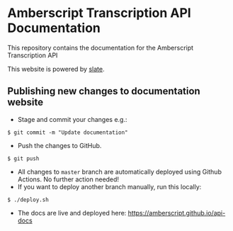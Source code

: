 # Amberscript Transcription API Documentation

This repository contains the documentation for the Amberscript Transcription API

This website is powered by [slate](https://github.com/slatedocs/slate).

## Publishing new changes to documentation website

- Stage and commit your changes e.g.:
```
$ git commit -m "Update documentation"
```

- Push the changes to GitHub.
```
$ git push
```

- All changes to `master` branch are automatically deployed using Github Actions. No further action needed!
- If you want to deploy another branch manually, run this locally:
```
$ ./deploy.sh
```

- The docs are live and deployed here: https://amberscript.github.io/api-docs